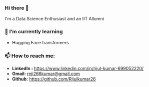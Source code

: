 ### Hi there 👋<br/>
I'm a Data Science Enthusiast and an IIT Allumni<br/>

### 🌱 I’m currently learning<br/>
- Hugging Face transformers<br/>

### 📫 How to reach me: <br/>
- **LinkedIn :** https://www.linkedin.com/in/rijul-kumar-699052220/ <br/>
- **Gmail:** reji266kumar@gmail.com <br/>
- **Github:** https://github.com/Rijulkumar26 <br/>
<!--
**Rijulkumar26/Rijulkumar26** is a ✨ _special_ ✨ repository because its `README.md` (this file) appears on your GitHub profile.

Here are some ideas to get you started:

- 🔭 I’m currently working on ...
- 🌱 I’m currently learning ...
- 👯 I’m looking to collaborate on ...
- 🤔 I’m looking for help with ...
- 💬 Ask me about ...
- 📫 How to reach me: ...
- 😄 Pronouns: ...
- ⚡ Fun fact: ...
-->
